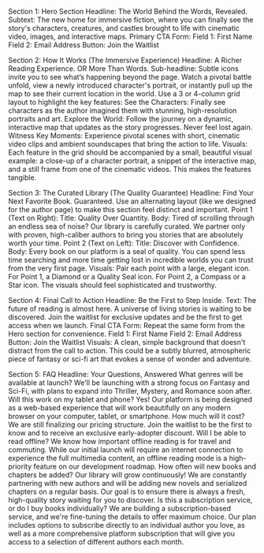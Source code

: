 Section 1: Hero Section
Headline: The World Behind the Words, Revealed.
Subtext: The new home for immersive fiction, where you can finally see the story's characters, creatures, and castles brought to life with cinematic video, images, and interactive maps.
Primary CTA Form:
Field 1: First Name
Field 2: Email Address
Button: Join the Waitlist


Section 2: How It Works (The Immersive Experience)
Headline: A Richer Reading Experience.  OR More Than Words.
Sub-headline: Subtle icons invite you to see what’s happening beyond the page. Watch a pivotal battle unfold, view a newly introduced character's portrait, or instantly pull up the map to see their current location in the world.
Use a 3 or 4-column grid layout to highlight the key features:
See the Characters: Finally see characters as the author imagined them with stunning, high-resolution portraits and art.
Explore the World: Follow the journey on a dynamic, interactive map that updates as the story progresses. Never feel lost again.
Witness Key Moments: Experience pivotal scenes with short, cinematic video clips and ambient soundscapes that bring the action to life.
Visuals:
Each feature in the grid should be accompanied by a small, beautiful visual example: a close-up of a character portrait, a snippet of the interactive map, and a still frame from one of the cinematic videos. This makes the features tangible.


Section 3: The Curated Library (The Quality Guarantee)
Headline: Find Your Next Favorite Book. Guaranteed.
Use an alternating layout (like we designed for the author page) to make this section feel distinct and important.
Point 1 (Text on Right):
Title: Quality Over Quantity.
Body: Tired of scrolling through an endless sea of noise? Our library is carefully curated. We partner only with proven, high-caliber authors to bring you stories that are absolutely worth your time.
Point 2 (Text on Left):
Title: Discover with Confidence.
Body: Every book on our platform is a seal of quality. You can spend less time searching and more time getting lost in incredible worlds you can trust from the very first page.
Visuals:
Pair each point with a large, elegant icon. For Point 1, a Diamond or a Quality Seal icon. For Point 2, a Compass or a Star icon. The visuals should feel sophisticated and trustworthy.

Section 4: Final Call to Action
Headline: Be the First to Step Inside.
Text: The future of reading is almost here. A universe of living stories is waiting to be discovered. Join the waitlist for exclusive updates and be the first to get access when we launch.
Final CTA Form: Repeat the same form from the Hero section for convenience.
Field 1: First Name
Field 2: Email Address
Button: Join the Waitlist
Visuals:
A clean, simple background that doesn't distract from the call to action. This could be a subtly blurred, atmospheric piece of fantasy or sci-fi art that evokes a sense of wonder and adventure.


Section 5: FAQ
Headline: Your Questions, Answered
What genres will be available at launch?
We'll be launching with a strong focus on Fantasy and Sci-Fi, with plans to expand into Thriller, Mystery, and Romance soon after.
Will this work on my tablet and phone?
Yes! Our platform is being designed as a web-based experience that will work beautifully on any modern browser on your computer, tablet, or smartphone.
How much will it cost?
We are still finalizing our pricing structure. Join the waitlist to be the first to know and to receive an exclusive early-adopter discount.
Will I be able to read offline?
We know how important offline reading is for travel and commuting. While our initial launch will require an internet connection to experience the full multimedia content, an offline reading mode is a high-priority feature on our development roadmap.
How often will new books and chapters be added?
Our library will grow continuously! We are constantly partnering with new authors and will be adding new novels and serialized chapters on a regular basis. Our goal is to ensure there is always a fresh, high-quality story waiting for you to discover.
Is this a subscription service, or do I buy books individually?
We are building a subscription-based service, and we're fine-tuning the details to offer maximum choice. Our plan includes options to subscribe directly to an individual author you love, as well as a more comprehensive platform subscription that will give you access to a selection of different authors each month.